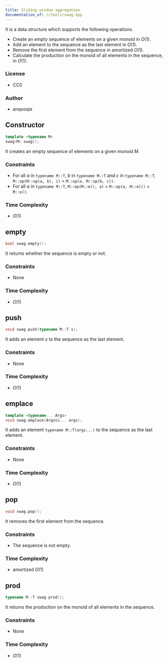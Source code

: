 ```yaml
---
title: Sliding window aggregation
documentation_of: //tools/swag.hpp
---
```


It is a data structure which supports the following operations.

- Create an empty sequence of elements on a given monoid in $O(1)$.
- Add an element to the sequence as the last element in $O(1)$.
- Remove the first element from the sequence in amortized $O(1)$.
- Calculate the production on the monoid of all elements in the sequence, in $O(1)$.

### License
- CC0

### Author
- anqooqie

## Constructor
```cpp
template <typename M>
swag<M> swag();
```

It creates an empty sequence of elements on a given monoid $M$.

### Constraints
- For all $a$ in `typename M::T`, $b$ in `typename M::T` and $c$ in `typename M::T`, `M::op(M::op(a, b), c)` $=$ `M::op(a, M::op(b, c))`.
- For all $a$ in `typename M::T`, `M::op(M::e(), a)` $=$ `M::op(a, M::e())` $=$ `M::e()`.

### Time Complexity
- $O(1)$

## empty
```cpp
bool swag.empty();
```

It returns whether the sequence is empty or not.

### Constraints
- None

### Time Complexity
- $O(1)$

## push
```cpp
void swag.push(typename M::T x);
```

It adds an element $x$ to the sequence as the last element.

### Constraints
- None

### Time Complexity
- $O(1)$

## emplace
```cpp
template <typename... Args>
void swag.emplace(Args&&... args);
```

It adds an element `typename M::T(args...)` to the sequence as the last element.

### Constraints
- None

### Time Complexity
- $O(1)$

## pop
```cpp
void swag.pop();
```

It removes the first element from the sequence.

### Constraints
- The sequence is not empty.

### Time Complexity
- amortized $O(1)$

## prod
```cpp
typename M::T swag.prod();
```

It returns the production on the monoid of all elements in the sequence.

### Constraints
- None

### Time Complexity
- $O(1)$
